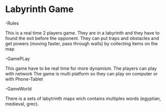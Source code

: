 # Labyrinth Game

-Rules

This is a real time 2 players game.
They are in a labyrinth and they have to found the exit before the opponent.
They can put traps and obstacles and get powers (moving faster, pass through walls) by collecting items on the map

-GamePLay

This game have to be real time for more dynamism.
The players can play with network
The game is multi platform so they can play on computer or with Phone-Tablet

-GameWorld

There is a sets of labytrinth maps wich contains multiples words (egyptian, medieval, grec).
